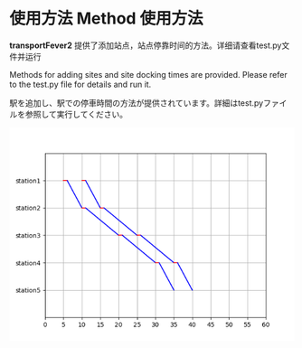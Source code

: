 # 使用方法 Method 使用方法
**transportFever2**
提供了添加站点，站点停靠时间的方法。详细请查看test.py文件并运行

Methods for adding sites and site docking times are provided. Please refer to the test.py file for details and run it.

駅を追加し、駅での停車時間の方法が提供されています。詳細はtest.pyファイルを参照して実行してください。

![image](./example.png)
